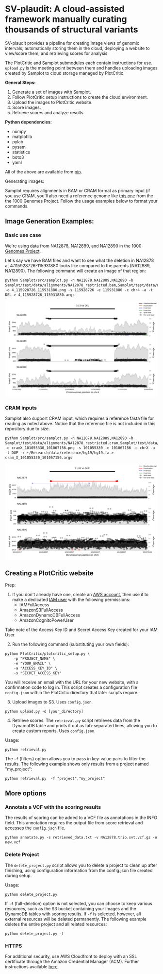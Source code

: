 # SV-plaudit: A cloud-assisted framework manually curating thousands of structural variants

SV-plaudit provides a pipeline for creating image views of genomic intervals, automatically storing them in the cloud, deploying a website to view/score them, and retrieving scores for analysis.

The PlotCritic and Samplot submodules each contain instructions for use. `upload.py` is the meeting point between them and handles uploading images created by Samplot to cloud storage managed by PlotCritic.

**General Steps:**
1. Generate a set of images with Samplot.
2. Follow PlotCritic setup instructions to create the cloud environment.
3. Upload the images to PlotCritic website.
4. Score images.
5. Retrieve scores and analyze results.

**Python dependencies:**
* numpy
* matplotlib
* pylab
* pysam
* statistics
* boto3
* yaml 

All of the above are available from [pip](https://pypi.python.org/pypi/pip).

Generating images:

Samplot requires alignments in BAM or CRAM format as primary input (if you use CRAM, you'll also need a reference genome like [this one](ftp://ftp-trace.ncbi.nih.gov/1000genomes/ftp/technical/reference/human_g1k_v37.fasta.gz) from the the 1000 Genomes Project. Follow the usage examples below to format your commands.
## Image Generation Examples: 


### Basic use case
We're  using data from NA12878, NA12889, and NA12890 in the [1000 Genomes Project](http://www.internationalgenome.org/about). 

Let's say we have BAM files and want to see what the deletion in NA12878 at 4:115928726-115931880 looks like compared to the parents (NA12889, NA12890). 
The following command will create an image of that region:
```
python Samplot/src/samplot.py -n NA12878,NA12889,NA12890 -b Samplot/test/data/alignments/NA12878_restricted.bam,Samplot/test/data/alignments/NA12889_restricted.bam,Samplot/test/data/alignments/NA12890_restricted.bam -o 4_115928726_115931880.png -s 115928726 -e 115931880 -c chr4 -a -t DEL > 4_115928726_115931880.args
```

<img src="/doc/imgs/4_115928726_115931880.png">

### CRAM inputs
Samplot also support CRAM input, which requires a reference fasta file for reading as noted above. Notice that the reference file is not included in this repository due to size.

```
python Samplot/src/samplot.py -n NA12878,NA12889,NA12890 -b Samplot/test/data/alignments/NA12878_restricted.cram,Samplot/test/data/alignments/NA12889_restricted.cram,Samplot/test/data/alignments/NA12890_restricted.cram -o cramX_101055330_101067156.png -s 101055330 -e 101067156 -c chrX -a -t DUP -r ~/Research/data/reference/hg19/hg19.fa > cram_X_101055330_101067156.args
```
<img src="doc/imgs/cramX_101055330_101067156.png">

## Creating a PlotCritic website
Prep:

1. If you don't already have one, create an [AWS account](https://portal.aws.amazon.com/gp/aws/developer/registration/index.html), then use it to make a dedicated [IAM user](http://docs.aws.amazon.com/IAM/latest/UserGuide/id_users_create.html#id_users_create_console) with the following permissions:
   * IAMFullAccess
   * AmazonS3FullAccess
   * AmazonDynamoDBFullAccess
   * AmazonCognitoPowerUser
   
Take note of the Access Key ID and Secret Access Key created for your IAM User.

2. Run the following command (substituting your own fields):
```
python PlotCritic/plotcritic_setup.py \
	-p "PROJECT_NAME" \
	-e "YOUR_EMAIL" \
	-a "ACCESS_KEY_ID" \
	-s "SECRET_ACCESS_KEY"
```
You will receive an email with the URL for your new website, with a confirmation code to log in. This script creates a configuration file `config.json` within the PlotCritic directory that later scripts require.

3. Upload images to S3. Uses `config.json`.
```
python upload.py -d [your_directory]
```

4. Retrieve scores.
The `retrieval.py` script retrieves data from the DynamoDB table and prints it out as tab-separated lines, allowing you to create custom reports. Uses `config.json`.

Usage:
```
python retrieval.py 
```

The `-f` (filters) option allows you to pass in key-value pairs to filter the results. 
The following example shows only results from a project named "my_project":
```
python retrieval.py  -f "project","my_project"
```


## More options
### Annotate a VCF with the scoring results
The results of scoring can be added to a VCF file as annotations in the INFO field. This annotation requires the output file from score retrieval and accesses the `config.json` file.
```
python annotate.py -s retrieved_data.txt -v NA12878.trio.svt.vcf.gz -o new.vcf
```

### Delete Project
The `delete_project.py` script allows you to delete a project to clean up after finishing, using configuration information from the config.json file created during setup. 

Usage:
```
python delete_project.py 
```

If `-f` (full-deletion) option is not selected, you can choose to keep various resources, such as the S3 bucket containing your images and the DynamoDB tables with scoring results. If `-f` is selected, however, all external resources will be deleted permanently.
The following example deletes the entire project and all related resources:
```
python delete_project.py -f
```

### HTTPS
For additional security, use AWS Cloudfront to deploy with an SSL certificate through the Amazon Credential Manager (ACM). Further instructions available [here](http://docs.aws.amazon.com/AmazonCloudFront/latest/DeveloperGuide/GettingStarted.html).
